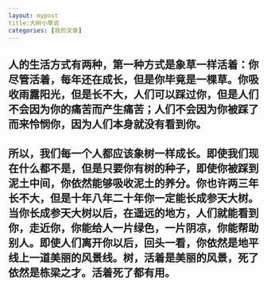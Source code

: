 ```yaml
---
layout: mypost
title:大树小草说
categories: [我的文章]
---
```

## 人的生活方式有两种，第一种方式是象草一样活着：你尽管活着，每年还在成长，但是你毕竟是一棵草。你吸收雨露阳光，但是长不大，人们可以踩过你，但是人们不会因为你的痛苦而产生痛苦；人们不会因为你被踩了而来怜悯你，因为人们本身就没有看到你。

## 所以，我们每一个人都应该象树一样成长。即使我们现在什么都不是，但是只要你有树的种子，即使你被踩到泥土中间，你依然能够吸收泥土的养分。你也许两三年长不大，但是十年八年二十年你一定能长成参天大树。当你长成参天大树以后，在遥远的地方，人们就能看到你，走近你，你能给人一片绿色，一片阴凉，你能帮助别人。即使人们离开你以后，回头一看，你依然是地平线上一道美丽的风景线。树，活着是美丽的风景，死了依然是栋梁之才。活着死了都有用。